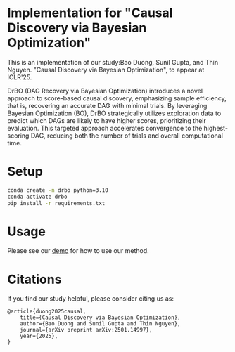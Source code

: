 # Implementation for "Causal Discovery via Bayesian Optimization"

This is an implementation of our study:Bao Duong, Sunil Gupta, and Thin Nguyen. "Causal Discovery via Bayesian Optimization", to appear at ICLR'25.

DrBO (DAG Recovery via Bayesian Optimization) introduces a novel approach to score-based causal discovery, emphasizing sample efficiency, that is, recovering an accurate DAG with minimal trials. By leveraging Bayesian Optimization (BO), DrBO strategically utilizes exploration data to predict which DAGs are likely to have higher scores, prioritizing their evaluation. This targeted approach accelerates convergence to the highest-scoring DAG, reducing both the number of trials and overall computational time.

# Setup

```bash
conda create -n drbo python=3.10
conda activate drbo
pip install -r requirements.txt
```

# Usage

Please see our [demo](demo.ipynb) for how to use our method.

# Citations

If you find our study helpful, please consider citing us as:

```
@article{duong2025causal,
    title={Causal Discovery via Bayesian Optimization},
    author={Bao Duong and Sunil Gupta and Thin Nguyen},
    journal={arXiv preprint arXiv:2501.14997},
    year={2025},
}
```